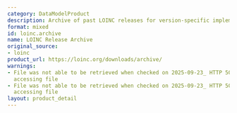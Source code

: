 ```yaml
---
category: DataModelProduct
description: Archive of past LOINC releases for version-specific implementations
format: mixed
id: loinc.archive
name: LOINC Release Archive
original_source:
- loinc
product_url: https://loinc.org/downloads/archive/
warnings:
- File was not able to be retrieved when checked on 2025-09-23_ HTTP 503 error when
  accessing file
- File was not able to be retrieved when checked on 2025-09-23_ HTTP 503 error when
  accessing file
layout: product_detail
---
```


